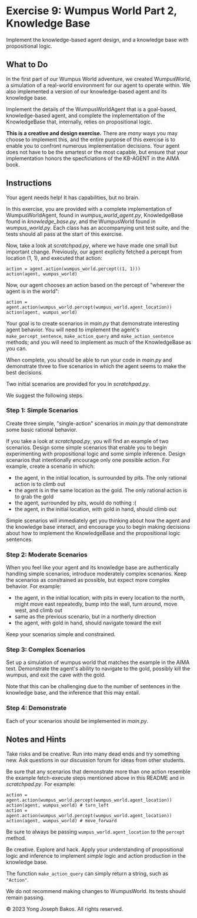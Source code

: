 # Exercise 9: Wumpus World Part 2, Knowledge Base

Implement the knowledge-based agent design, and a knowledge base with
propositional logic.

## What to Do

In the first part of our Wumpus World adventure, we created WumpusWorld, a
simulation of a real-world environment for our agent to operate within. We also
implemented a version of our knowledge-based agent and its knowledge base.

Implement the details of the WumpusWorldAgent that is a goal-based,
knowledge-based agent, and complete the implementation of the KnowledgeBase
that, internally, relies on propositional logic.

**This is a creative and design exercise.** There are _many_ ways you may choose
to implement this, and the entire purpose of this exercise is to enable you to
confront numerous implementation decisions. Your agent does not have to be
the smartest or the most capable, but ensure that your implementation honors the
specficiations of the KB-AGENT in the AIMA book.

## Instructions

Your agent needs help! It has capabilities, but no brain.

In this exercise, you are provided with a complete implementation of WumpusWorldAgent,
found in *wumpus_world_agent.py*, KnowledgeBase found in *knowledge_base.py*, and
the WumpusWorld found in *wumpus_world.py*. Each class has an accompanying unit
test suite, and the tests should all pass at the start of this exercise.

Now, take a look at *scratchpad.py*, where we have made one small but important
change. Previously, our agent explicity fetched a percept from location (1, 1),
and executed that action:

```
action = agent.action(wumpus_world.percept((1, 1)))
action(agent, wumpus_world)
```

Now, our agent chooses an action based on the percept of "wherever the agent is
in the world":

```
action = agent.action(wumpus_world.percept(wumpus_world.agent_location))
action(agent, wumpus_world)
```

Your goal is to create scenarios in *main.py* that demonstrate interesting agent
behavior. You will need to implement the agent's `make_percept_sentence`,
`make_action_query` and `make_action_sentence` methods; and you will need to
implement as much of the KnowledgeBase as you can.

When complete, you should be able to run your code in *main.py* and demonstrate
three to five scenarios in which the agent seems to make the best decisions.

Two initial scenarios are provided for you in *scratchpad.py*.

We suggest the following steps.

### Step 1: Simple Scenarios

Create three simple, "single-action" scenarios in *main.py* that demonstrate
some basic rational behavior.

If you take a look at *scratchpad.py*, you will find an example of two scenarios.
Design some simple scenarios that enable you to begin experimenting with propositional
logic and some simple inference. Design scenarios that intentionally encourage
only one possible action. For example, create a scenario in which:

- the agent, in the initial location, is surrounded by pits. The only rational
  action is to climb out
- the agent is in the same location as the gold. The only rational action is to
  grab the gold
- the agent, surrounded by pits, would do nothing :(
- the agent, in the initial location, with gold in hand, should climb out

Simple scenarios will immediately get you thinking about how the agent and the
knowledge base interact, and encourage you to begin making decisions about how
to implement the KnowledgeBase and the propositional logic sentences.

### Step 2: Moderate Scenarios

When you feel like your agent and its knowledge base are authentically handling
simple scenarios, introduce moderately complex scenarios. Keep the scenarios
as constrained as possible, but expect more complex behavior. For example:

- the agent, in the initial location, with pits in every location to the north,
  might move east repeatedly, bump into the wall, turn around, move west, and
  climb out
- same as the previous scenario, but in a northerly direction
- the agent, with gold in hand, should navigate toward the exit

Keep your scenarios simple and constrained.

### Step 3: Complex Scenarios

Set up a simulation of wumpus world that matches the example in the AIMA text.
Demonstrate the agent's ability to navigate to the gold, possibly kill the wumpus,
and exit the cave with the gold.

Note that this can be challenging due to the number of sentences in the knowledge
base, and the inference that this may entail.

### Step 4: Demonstrate

Each of your scenarios should be implemented in *main.py*.

## Notes and Hints

Take risks and be creative. Run into many dead ends and try something new. Ask
questions in our discussion forum for ideas from other students.

Be sure that any scenarios that demonstrate more than one action resemble the
example fetch-execute steps mentioned above in this README and in *scratchpad.py*.
For example:

```
action = agent.action(wumpus_world.percept(wumpus_world.agent_location))
action(agent, wumpus_world) # turn_left
action = agent.action(wumpus_world.percept(wumpus_world.agent_location))
action(agent, wumpus_world) # move_forward
```

Be sure to always be passing `wumpus_world.agent_location` to the `percept` method.

Be creative. Explore and hack. Apply your understanding of propositional logic
and inference to implement _simple_ logic and action production in the knowledge
base.

The function `make_action_query` can simply return a string, such as `"Action"`.

We do not recommend making changes to WumpusWorld. Its tests should remain passing.

&copy; 2023 Yong Joseph Bakos. All rights reserved.
